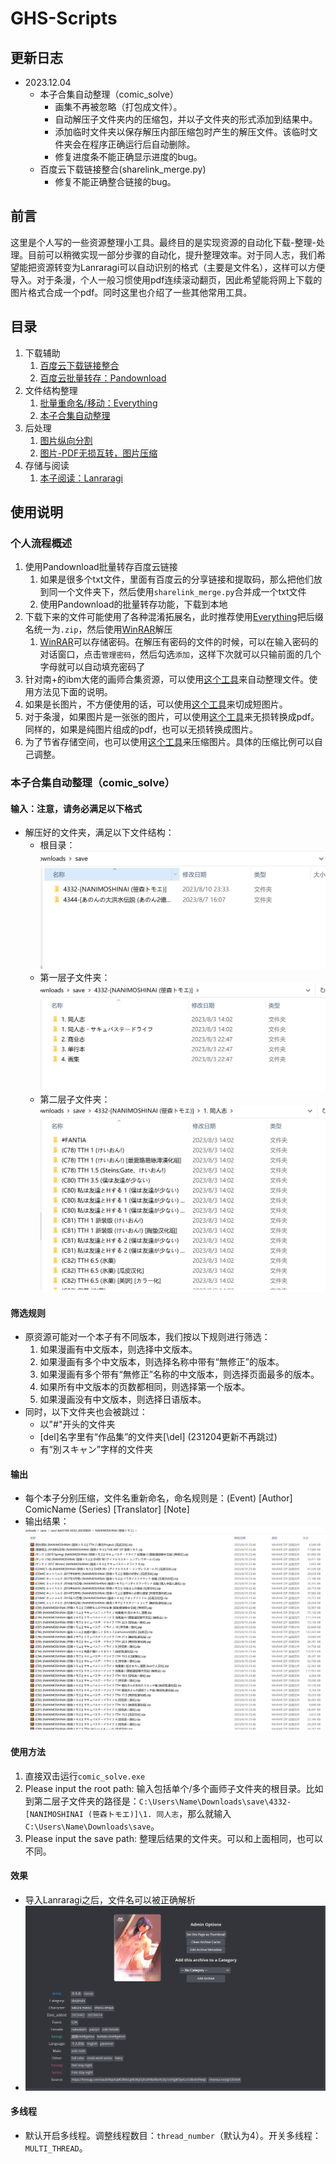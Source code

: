# GHS-Scripts

## 更新日志
- 2023.12.04
   - 本子合集自动整理（comic_solve）
      - 画集不再被忽略（打包成文件）。
      - 自动解压子文件夹内的压缩包，并以子文件夹的形式添加到结果中。
      - 添加临时文件夹以保存解压内部压缩包时产生的解压文件。该临时文件夹会在程序正确运行后自动删除。
      - 修复进度条不能正确显示进度的bug。
   - 百度云下载链接整合(sharelink_merge.py)
      - 修复不能正确整合链接的bug。

## 前言

这里是个人写的一些资源整理小工具。最终目的是实现资源的自动化下载-整理-处理。目前可以稍微实现一部分步骤的自动化，提升整理效率。对于同人志，我们希望能把资源转变为Lanraragi可以自动识别的格式（主要是文件名），这样可以方便导入。对于条漫，个人一般习惯使用pdf连续滚动翻页，因此希望能将网上下载的图片格式合成一个pdf。同时这里也介绍了一些其他常用工具。

## 目录
1. 下载辅助
   1. [百度云下载链接整合](sharelink_merge.py)
   2. [百度云批量转存：Pandownload](https://pandownload.net/)
2. 文件结构整理
   1. [批量重命名/移动：Everything](https://www.voidtools.com/zh-cn/downloads/)
   2. [本子合集自动整理](ibm_solve.py)
3. 后处理
   1. [图片纵向分割](split_png.py)
   2. [图片-PDF无损互转，图片压缩](pdf.py)
4. 存储与阅读
   1. [本子阅读：Lanraragi](https://github.com/Difegue/LANraragi)

## 使用说明
### 个人流程概述
1. 使用Pandownload批量转存百度云链接
   1. 如果是很多个txt文件，里面有百度云的分享链接和提取码，那么把他们放到同一个文件夹下，然后使用`sharelink_merge.py`合并成一个txt文件
   2. 使用Pandownload的批量转存功能，下载到本地
2. 下载下来的文件可能使用了各种混淆拓展名，此时推荐使用[Everything](https://www.voidtools.com/zh-cn/downloads/)把后缀名统一为`.zip`，然后使用[WinRAR](https://www.win-rar.com/download.html)解压
   1. [WinRAR](https://www.win-rar.com/download.html)可以存储密码。在解压有密码的文件的时候，可以在输入密码的对话窗口，点击`管理密码`，然后勾选`添加`，这样下次就可以只输前面的几个字母就可以自动填充密码了
3. 针对南+的ibm大佬的画师合集资源，可以使用[这个工具](ibm_solve.py)来自动整理文件。使用方法见下面的说明。
4. 如果是长图片，不方便使用的话，可以使用[这个工具](split_png.py)来切成短图片。
5. 对于条漫，如果图片是一张张的图片，可以使用[这个工具](pdf.py)来无损转换成pdf。同样的，如果是纯图片组成的pdf，也可以无损转换成图片。
6. 为了节省存储空间，也可以使用[这个工具](pdf.py)来压缩图片。具体的压缩比例可以自己调整。

### 本子合集自动整理（comic_solve）
#### 输入：注意，请务必满足以下格式
- 解压好的文件夹，满足以下文件结构：
  - 根目录：![img](./figures/raw.png)
  - 第一层子文件夹：![img](./figures/raw_0.png)
  - 第二层子文件夹：![img](./figures/raw_1.png)

#### 筛选规则
- 原资源可能对一个本子有不同版本，我们按以下规则进行筛选：
  1. 如果漫画有中文版本，则选择中文版本。
  2. 如果漫画有多个中文版本，则选择名称中带有“無修正”的版本。
  3. 如果漫画有多个带有“無修正”名称的中文版本，则选择页面最多的版本。
  4. 如果所有中文版本的页数都相同，则选择第一个版本。
  5. 如果漫画没有中文版本，则选择日语版本。
- 同时，以下文件夹也会被跳过：
  - 以"#"开头的文件夹
  - [del]名字里有“作品集”的文件夹[\del] (231204更新不再跳过)
  - 有“別スキャン”字样的文件夹

#### 输出
- 每个本子分别压缩，文件名重新命名，命名规则是：(Event) [Author] ComicName (Series) [Translator] [Note]
- 输出结果：![img](./figures/result.png)

#### 使用方法
1. 直接双击运行`comic_solve.exe`
2. Please input the root path: 输入包括单个/多个画师子文件夹的根目录。比如到第二层子文件夹的路径是：`C:\Users\Name\Downloads\save\4332-[NANIMOSHINAI (笹森トモエ)]\1. 同人志`，那么就输入`C:\Users\Name\Downloads\save`。
3. Please input the save path: 整理后结果的文件夹。可以和上面相同，也可以不同。

#### 效果
- 导入Lanraragi之后，文件名可以被正确解析
- ![img](./figures/lanraragi.png)

#### 多线程
- 默认开启多线程。调整线程数目：`thread_number`（默认为4）。开关多线程：`MULTI_THREAD`。
